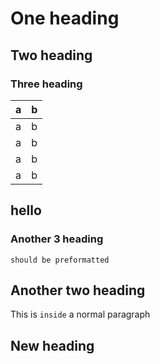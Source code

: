 # One heading

## Two heading

### Three heading

|a|b|
---|---
| a | b |
| a | b |
| a | b |
| a | b |
## hello 

### Another 3 heading

```
should be preformatted
```

## Another two heading

This is `inside` a normal paragraph

## New heading
